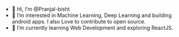 - 👋 Hi, I’m @Pranjal-bisht
- 👀 I’m interested in Machine Learning, Deep Learning and building android apps. I also Love to contribute to open source.
- 🌱 I’m currently learning Web Development and exploring ReactJS.

<!---
Pranjal-bisht/Pranjal-bisht is a ✨ special ✨ repository because its `README.md` (this file) appears on your GitHub profile.
You can click the Preview link to take a look at your changes.
--->
